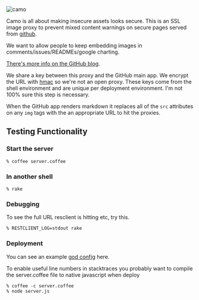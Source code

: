 ![camo](http://farm5.static.flickr.com/4116/4857328881_fefb8e2134_z.jpg)

Camo is all about making insecure assets looks secure.  This is an SSL image proxy to prevent mixed content warnings on secure pages served from [github](https://github.com).

We want to allow people to keep embedding images in comments/issues/READMEs/google charting.

[There's more info on the GitHub blog](https://github.com/blog/743-sidejack-prevention-phase-3-ssl-proxied-assets).

We share a key between this proxy and the GitHub main app.  We encrypt the URL with [hmac](http://en.wikipedia.org/wiki/HMAC) so we're not an open proxy.  These keys come from the shell environment and are unique per deployment environment.  I'm not 100% sure this step is necessary.

When the GitHub app renders markdown it replaces all of the `src` attributes on any `img` tags with the an appropriate URL to hit the proxies.

## Testing Functionality

### Start the server
    % coffee server.coffee

### In another shell

    % rake

### Debugging

To see the full URL resclient is hitting etc, try this.

    % RESTCLIENT_LOG=stdout rake

### Deployment

You can see an example [god config](https://gist.github.com/675038) here.

To enable useful line numbers in stacktraces you probably want to
compile the server.coffee file to native javascript when deploy

    % coffee -c server.coffee
    % node server.js
